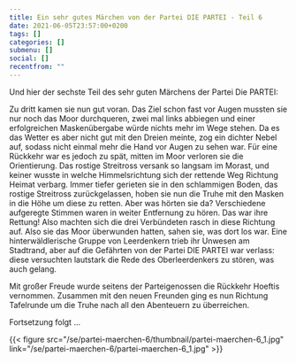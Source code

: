 ```yaml
---
title: Ein sehr gutes Märchen von der Partei DIE PARTEI - Teil 6
date: 2021-06-05T23:57:00+0200
tags: []
categories: []
submenu: []
social: []
recentfrom: ""
---
```

Und hier der sechste Teil des sehr guten Märchens der Partei Die PARTEI:

Zu dritt kamen sie nun gut voran. Das Ziel schon fast vor Augen mussten sie nur noch das Moor durchqueren, zwei mal links abbiegen und einer erfolgreichen Maskenübergabe würde nichts mehr im Wege stehen. Da es das Wetter es aber nicht gut mit den Dreien meinte, zog ein dichter Nebel auf, sodass nicht einmal mehr die Hand vor Augen zu sehen war. Für eine Rückkehr war es jedoch zu spät, mitten im Moor verloren sie die Orientierung. Das rostige Streitross versank so langsam im Morast, und keiner wusste in welche Himmelsrichtung sich der rettende Weg Richtung Heimat verbarg. Immer tiefer gerieten sie in den schlammigen Boden, das rostige Streitross zurückgelassen, hoben sie nun die Truhe mit den Masken in die Höhe um diese zu retten. Aber was hörten sie da? Verschiedene aufgeregte Stimmen waren in weiter Entfernung zu hören. Das war ihre Rettung! Also machten sich die drei Verbündeten rasch in diese Richtung auf. Also sie das Moor überwunden hatten, sahen sie, was dort los war. Eine hinterwäldlerische Gruppe von Leerdenkern trieb ihr Unwesen am Stadtrand, aber auf die Gefährten von der Partei DIE PARTEI war verlass: diese versuchten lautstark die Rede des Oberleerdenkers zu stören, was auch gelang.

Mit großer Freude wurde seitens der Parteigenossen die Rückkehr Hoeftis vernommen. Zusammen mit den neuen Freunden ging es nun Richtung Tafelrunde um die Truhe nach all den Abenteuern zu überreichen.

Fortsetzung folgt ...

{{< figure src="/se/partei-maerchen-6/thumbnail/partei-maerchen-6_1.jpg" link="/se/partei-maerchen-6/partei-maerchen-6_1.jpg" >}}
